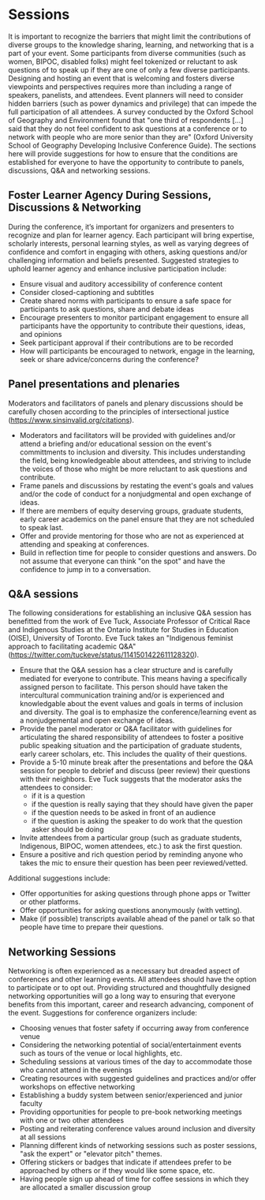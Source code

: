 # Sessions

It is important to recognize the barriers that might limit the contributions of diverse groups to the knowledge sharing, learning, and networking that is a part of your event. Some participants from diverse communities (such as women, BIPOC, disabled folks) might feel tokenized or reluctant to ask questions of to speak up if they are one of only a few diverse participants. Designing and hosting an event that is welcoming and fosters diverse viewpoints and perspectives requires more than including a range of speakers, panelists, and attendees. Event planners will need to consider hidden barriers (such as power dynamics and privilege) that can impede the full participation of all attendees. A survey conducted by the Oxford School of Geography and Environment found that "one third of respondents [...] said that they do not feel confident to ask questions at a conference or to network with people who are more senior than they are" (Oxford University School of Geography Developing Inclusive Conference Guide).
The sections here will provide suggestions for how to ensure that the conditions are established for everyone to have the opportunity to contribute to panels, discussions, Q&A and networking sessions. 

## Foster Learner Agency During Sessions, Discussions & Networking

During the conference, it’s important for organizers and presenters to recognize and plan for learner agency.  Each participant will bring expertise, scholarly interests, personal learning styles, as well as varying degrees of confidence and comfort in engaging with others, asking questions and/or challenging information and beliefs presented.  Suggested strategies to uphold learner agency and enhance inclusive participation include:  
- Ensure visual and auditory accessibility of conference content
- Consider closed-captioning and subtitles
- Create shared norms with participants to ensure a safe space for participants to ask questions, share and debate ideas
- Encourage presenters to monitor participant engagement to ensure all participants have the opportunity to contribute their questions, ideas, and opinions
- Seek participant approval if their contributions are to be recorded
- How will participants be encouraged to network, engage in the learning, seek or share advice/concerns during the conference?


## Panel presentations and plenaries

Moderators and facilitators of panels and plenary discussions should be carefully chosen according to the principles of intersectional justice (https://www.sinsinvalid.org/citations).

- Moderators and facilitators will be provided with guidelines and/or attend a briefing and/or educational session on the event's committments to inclusion and diversity. This includes understanding the field, being knowledgeable about attendees, and striving to include the voices of those who might be more reluctant to ask questions and contribute.
- Frame panels and discussions by restating the event's goals and values and/or the code of conduct for a nonjudgmental and open exchange of ideas.
- If there are members of equity deserving groups, graduate students, early career academics on the panel ensure that they are not scheduled to speak last.
- Offer and provide mentoring for those who are not as experienced at attending and speaking at conferences.
- Build in reflection time for people to consider questions and answers. Do not assume that everyone can think "on the spot" and have the confidence to jump in to a conversation. 

## Q&A sessions

The following considerations for establishing an inclusive Q&A session has benefitted from the work of Eve Tuck, Associate Professor of Critical Race and Indigenous Studies at the Ontario Institute for Studies in Education (OISE), University of Toronto. Eve Tuck takes an "Indigenous feminist approach to facilitating academic Q&A" (https://twitter.com/tuckeve/status/1141501422611128320).

- Ensure that the Q&A session has a clear structure and is carefully mediated for everyone to contribute. This means having a specifically assigned person to facilitate. This person should have taken the intercultural communication training and/or is experienced and knowledgable about the event values and goals in terms of inclusion and diversity. The goal is to emphasize the conference/learning event as a nonjudgemental and open exchange of ideas. 
- Provide the panel moderator or Q&A facilitator with guidelines for articulating the shared responsibility of attendees to foster a positive public speaking situation and the participation of graduate students, early career scholars, etc. This includes the quality of their questions. 
- Provide a 5-10 minute break after the presentations and before the Q&A session for people to debrief and discuss (peer review) their questions with their neighbors. Eve Tuck suggests that the moderator asks the attendees to consider: 
  - if it is a question
  - if the question is really saying that they should have given the paper
  - if the question needs to be asked in front of an audience
  - if the question is asking the speaker to do work that the question asker should be doing
- Invite attendees from a particular group (such as graduate students, Indigenous, BIPOC, women attendees, etc.) to ask the first question.
- Ensure a positive and rich question period by reminding anyone who takes the mic to ensure their question has been peer reviewed/vetted.

Additional suggestions include:

- Offer opportunities for asking questions through phone apps or Twitter or other platforms.
- Offer opportunities for asking questions anonymously (with vetting).
- Make (if possible) transcripts available ahead of the panel or talk so that people have time to prepare their questions.


## Networking Sessions

Networking is often experienced as a necessary but dreaded aspect of conferences and other learning events. All attendees should have the option to participate or to opt out. Providing structured and thoughtfully designed networking opportunities will go a long way to ensuring that everyone benefits from this important, career and research advancing, component of the event. Suggestions for conference organizers include:

- Choosing venues that foster safety if occurring away from conference venue
- Considering the networking potential of social/entertainment events such as tours of the venue or local highlights, etc.
- Scheduling sessions at various times of the day to accommodate those who cannot attend in the evenings
- Creating resources with suggested guidelines and practices and/or offer workshops on effective networking
- Establishing a buddy system between senior/experienced and junior faculty
- Providing opportunities for people to pre-book networking meetings with one or two other attendees
- Posting and reiterating conference values around inclusion and diversity at all sessions
- Planning different kinds of networking sessions such as poster sessions, "ask the expert" or "elevator pitch" themes.
- Offering stickers or badges that indicate if attendees prefer to be approached by others or if they would like some space, etc.
- Having people sign up ahead of time for coffee sessions in which they are allocated a smaller discussion group 
